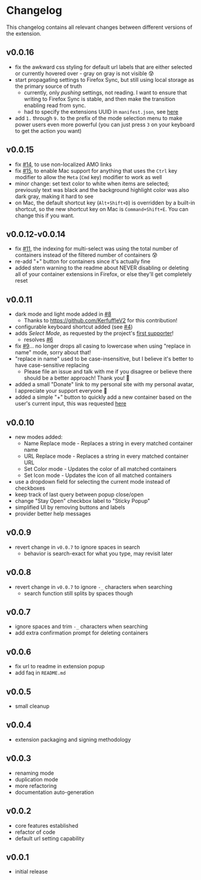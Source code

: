 # Changelog

This changelog contains all relevant changes between different versions of the extension.

## v0.0.16

* fix the awkward css styling for default url labels that are either selected or currently hovered over - gray on gray is not visible 😰
* start propagating settings to Firefox Sync, but still using local storage as the primary source of truth
  * currently, only *pushing* settings, not reading. I want to ensure that writing to Firefox Sync is stable, and then make the transition enabling read from sync.
  * had to specify the extensions UUID in `manifest.json`, see [here](https://extensionworkshop.com/documentation/develop/extensions-and-the-add-on-id/#when-do-you-need-an-add-on-id)
* add `1.` through `9.` to the prefix of the mode selection menu to make power users even more powerful (you can just press `3` on your keyboard to get the action you want)

## v0.0.15

* fix [#14](https://github.com/charles-m-knox/firefox-containers-helper/issues/14), to use non-localized AMO links
* fix [#15](https://github.com/charles-m-knox/firefox-containers-helper/issues/15), to enable Mac support for anything that uses the `Ctrl` key modifier to allow the `Meta` (`Cmd` key) modifier to work as well
* minor change: set text color to white when items are selected; previously text was black and the background highlight color was also dark gray, making it hard to see
* on Mac, the default shortcut key (`Alt+Shift+D`) is overridden by a built-in shortcut, so the new shortcut key on Mac is `Command+Shift+E`. You can change this if you want.

## v0.0.12-v0.0.14

* fix [#11](https://github.com/charles-m-knox/firefox-containers-helper/issues/11), the indexing for multi-select was using the total number of containers instead of the filtered number of containers 😰
* re-add "+" button for containers since it's actually fine
* added stern warning to the readme about NEVER disabling or deleting all of your container extensions in Firefox, or else they'll get completely reset

## v0.0.11

* dark mode and light mode added in [#8](https://github.com/charles-m-knox/firefox-containers-helper/pull/8)
  * Thanks to https://github.com/KerfuffleV2 for this contribution!
* configurable keyboard shortcut added (see [#4](https://github.com/charles-m-knox/firefox-containers-helper/issues/4))
* adds *Select Mode*, as requested by the project's [first supporter](https://charlesmknox.com/supporters/#bob-haines)!
  * resolves [#6](https://github.com/charles-m-knox/firefox-containers-helper/issues/6)
* fix [#9](https://github.com/charles-m-knox/firefox-containers-helper/issues/9)... no longer drops all casing to lowercase when using "replace in name" mode, sorry about that!
* "replace in name" used to be case-insensitive, but I believe it's better to have case-sensitive replacing
  * Please file an issue and talk with me if you disagree or believe there should be a better approach! Thank you! 🙂
* added a small "Donate" link to my personal site with my personal avatar, I appreciate your support everyone 🙂
* added a simple "+" button to quickly add a new container based on the user's current input, this was requested [here](https://www.reddit.com/r/firefox/comments/m0fvwy/the_multiaccount_containers_addon_is_awesome_but/gq8wqig?utm_source=share&utm_medium=web2x&context=3)

## v0.0.10

* new modes added:
  * Name Replace mode - Replaces a string in every matched container name
  * URL Replace mode - Replaces a string in every matched container URL
  * Set Color mode - Updates the color of all matched containers
  * Set Icon mode - Updates the icon of all matched containers
* use a dropdown field for selecting the current mode instead of checkboxes
* keep track of last query between popup close/open
* change "Stay Open" checkbox label to "Sticky Popup"
* simplified UI by removing buttons and labels
* provider better help messages

## v0.0.9

* revert change in `v0.0.7` to ignore spaces in search
  * behavior is search-exact for what you type, may revisit later

## v0.0.8

* revert change in `v0.0.7` to ignore `-_` characters when searching
  * search function still splits by spaces though

## v0.0.7

* ignore spaces and trim `-_` characters when searching
* add extra confirmation prompt for deleting containers

## v0.0.6

* fix url to readme in extension popup
* add faq in `README.md`

## v0.0.5

* small cleanup

## v0.0.4

* extension packaging and signing methodology

## v0.0.3

* renaming mode
* duplication mode
* more refactoring
* documentation auto-generation

## v0.0.2

* core features established
* refactor of code
* default url setting capability

## v0.0.1

* initial release